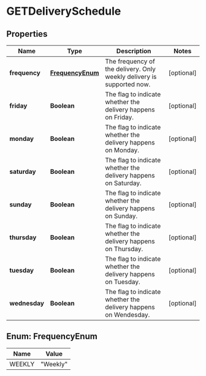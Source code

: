 

# GETDeliverySchedule


## Properties

| Name | Type | Description | Notes |
|------------ | ------------- | ------------- | -------------|
|**frequency** | [**FrequencyEnum**](#FrequencyEnum) | The frequency of the delivery. Only weekly delivery is supported now.  |  [optional] |
|**friday** | **Boolean** | The flag to indicate whether the delivery happens on Friday.  |  [optional] |
|**monday** | **Boolean** | The flag to indicate whether the delivery happens on Monday.  |  [optional] |
|**saturday** | **Boolean** | The flag to indicate whether the delivery happens on Saturday.  |  [optional] |
|**sunday** | **Boolean** | The flag to indicate whether the delivery happens on Sunday.  |  [optional] |
|**thursday** | **Boolean** | The flag to indicate whether the delivery happens on Thursday.  |  [optional] |
|**tuesday** | **Boolean** | The flag to indicate whether the delivery happens on Tuesday.  |  [optional] |
|**wednesday** | **Boolean** | The flag to indicate whether the delivery happens on Wendesday.  |  [optional] |



## Enum: FrequencyEnum

| Name | Value |
|---- | -----|
| WEEKLY | &quot;Weekly&quot; |



